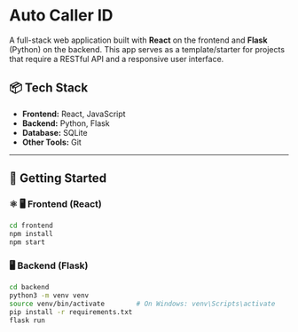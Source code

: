 # Auto Caller ID

A full-stack web application built with **React** on the frontend and **Flask** (Python) on the backend. This app serves as a template/starter for projects that require a RESTful API and a responsive user interface.

## 📦 Tech Stack

- **Frontend:** React, JavaScript
- **Backend:** Python, Flask
- **Database:** SQLite
- **Other Tools:** Git

---

## 🚀 Getting Started

### ⚛️ 🖥️ Frontend (React)

```bash
cd frontend
npm install
npm start
```

### 🖥️ Backend (Flask)
```bash
cd backend
python3 -m venv venv
source venv/bin/activate        # On Windows: venv\Scripts\activate
pip install -r requirements.txt
flask run
```
